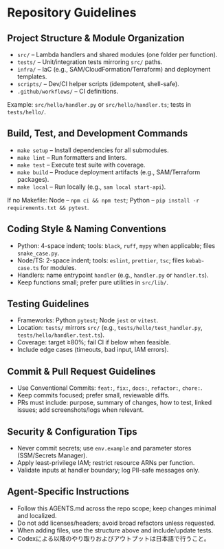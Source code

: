 # Repository Guidelines

## Project Structure & Module Organization
- `src/` – Lambda handlers and shared modules (one folder per function).
- `tests/` – Unit/integration tests mirroring `src/` paths.
- `infra/` – IaC (e.g., SAM/CloudFormation/Terraform) and deployment templates.
- `scripts/` – Dev/CI helper scripts (idempotent, shell-safe).
- `.github/workflows/` – CI definitions.

Example: `src/hello/handler.py` or `src/hello/handler.ts`; tests in `tests/hello/`.

## Build, Test, and Development Commands
- `make setup` – Install dependencies for all submodules.
- `make lint` – Run formatters and linters.
- `make test` – Execute test suite with coverage.
- `make build` – Produce deployment artifacts (e.g., SAM/Terraform packages).
- `make local` – Run locally (e.g., `sam local start-api`).

If no Makefile: Node – `npm ci && npm test`; Python – `pip install -r requirements.txt && pytest`.

## Coding Style & Naming Conventions
- Python: 4-space indent; tools: `black`, `ruff`, `mypy` when applicable; files `snake_case.py`.
- Node/TS: 2-space indent; tools: `eslint`, `prettier`, `tsc`; files `kebab-case.ts` for modules.
- Handlers: name entrypoint `handler` (e.g., `handler.py` or `handler.ts`).
- Keep functions small; prefer pure utilities in `src/lib/`.

## Testing Guidelines
- Frameworks: Python `pytest`; Node `jest` or `vitest`.
- Location: `tests/` mirrors `src/` (e.g., `tests/hello/test_handler.py`, `tests/hello/handler.test.ts`).
- Coverage: target ≥80%; fail CI if below when feasible.
- Include edge cases (timeouts, bad input, IAM errors).

## Commit & Pull Request Guidelines
- Use Conventional Commits: `feat:`, `fix:`, `docs:`, `refactor:`, `chore:`.
- Keep commits focused; prefer small, reviewable diffs.
- PRs must include: purpose, summary of changes, how to test, linked issues; add screenshots/logs when relevant.

## Security & Configuration Tips
- Never commit secrets; use `env.example` and parameter stores (SSM/Secrets Manager).
- Apply least-privilege IAM; restrict resource ARNs per function.
- Validate inputs at handler boundary; log PII-safe messages only.

## Agent-Specific Instructions
- Follow this AGENTS.md across the repo scope; keep changes minimal and localized.
- Do not add licenses/headers; avoid broad refactors unless requested.
- When adding files, use the structure above and include/update tests.
- Codexによる以降のやり取りおよびアウトプットは日本語で行うこと。
